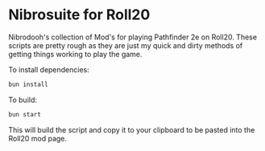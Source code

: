 # Nibrosuite for Roll20

Nibrodooh's collection of Mod's for playing Pathfinder 2e on Roll20. These scripts are pretty rough as they are just my quick and dirty methods of getting things working to play the game.

To install dependencies:

```bash
bun install
```

To build:

```bash
bun start
```

This will build the script and copy it to your clipboard to be pasted into the Roll20 mod page.
